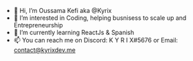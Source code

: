 - 👋 Hi, I’m Oussama Kefi aka @Kyrix
- 👀 I’m interested in Coding, helping busnisess to scale up and Entrepreneurship 
- 🌱 I’m currently learning ReactJs & Spanish
- 📫 You can reach me on Discord: K Y R I X#5676 or Email: contact@kyrixdev.me

<!---
kyrixdev/kyrixdev is a ✨ special ✨ repository because its `README.md` (this file) appears on your GitHub profile.
You can click the Preview link to take a look at your changes.
--->
